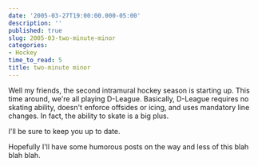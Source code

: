 ```yaml
---
date: '2005-03-27T19:00:00.000-05:00'
description: ''
published: true
slug: 2005-03-two-minute-minor
categories:
- Hockey
time_to_read: 5
title: two-minute minor
---
```


Well my friends, the second intramural hockey season is starting up. This time around, we're all playing D-League. Basically, D-League requires no skating ability, doesn't enforce offsides or icing, and uses mandatory line changes. In fact, the ability to skate is a big plus.

I'll be sure to keep you up to date.

Hopefully I'll have some humorous posts on the way and less of this blah blah blah.